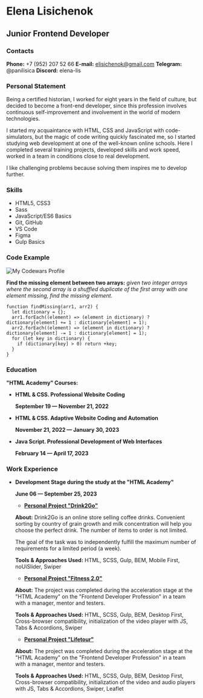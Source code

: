 # Elena Lisichenok

## Junior Frontend Developer

### Contacts

**Phone:** +7 (952) 207 52 66
**E-mail:** elisichenok@gmail.com
**Telegram:** @panilisica
**Discord:** elena-lis


### Personal Statement

Being a certified historian, I worked for eight years in the field of culture, but decided to become a front-end developer, since this profession involves continuous self-improvement and involvement in the world of modern technologies.


I started my acquaintance with HTML, CSS and JavaScript with code-simulators, but the magic of code writing quickly fascinated me, so I started studying web development at one of the well-known online schools. Here I completed several training projects, developed skills and work speed, worked in a team in conditions close to real development.


I like challenging problems because solving them inspires me to develop further.


### Skills

* HTML5, CSS3
* Sass
* JavaScript/ES6 Basics
* Git, GitHub
* VS Code
* Figma
* Gulp Basics


### Code Example

![My Codewars Profile](https://www.codewars.com/users/lena-lis/badges/large "My Codewars Profile Badge")

**Find the missing element between two arrays:** *given two integer arrays where the second array is a shuffled duplicate of the first array with one element missing, find the missing element.*

```
function findMissing(arr1, arr2) {
  let dictionary = {};
  arr1.forEach((element) => (element in dictionary) ? dictionary[element] += 1 : dictionary[element] = 1);
  arr2.forEach((element) => (element in dictionary) ? dictionary[element] -= 1 : dictionary[element] = 1);
  for (let key in dictionary) {
    if (dictionary[key] > 0) return +key;
  }
}
```


### Education


**"HTML Academy" Courses:**

* **HTML & CSS. Professional Website Coding**

    __September 19 — November 21, 2022__


* **HTML & CSS. Adaptive Website Coding and Automation**

    __November 21, 2022 — January 30, 2023__


* **Java Script. Professional Development of Web Interfaces**

    __February 14 — April 17, 2023__


### Work Experience

* **Development Stage during the study at the "HTML Academy"**

    __June 06 — September 25, 2023__

    + **[Personal Project "Drink2Go"](https://lena-lis.github.io/Drink2Go/build/)**

    __About:__ Drink2Go is an online store selling coffee drinks. Convenient sorting by country of grain growth and milk concentration will help you choose the perfect drink. The number of items to order is not limited.

    The goal of the task was to independently fulfill the maximum number of requirements for a limited period (a week).


    __Tools & Approaches Used:__ HTML, SCSS, Gulp, BEM, Mobile First, noUiSlider, Swiper


    + **[Personal Project "Fitness 2.0"](https://lena-lis.github.io/fitness_2.0/build/)**

    __About:__ The project was completed during the acceleration stage at the "HTML Academy" on the "Frontend Developer Profession" in a team with a manager, mentor and testers.


    __Tools & Approaches Used:__ HTML, SCSS, Gulp, BEM, Desktop First, Cross-browser compatibility, initialization of the video player with JS, Tabs & Accordions, Swiper

    + **[Personal Project "Lifetour"](https://lena-lis.github.io/travels/build/)**

    __About:__ The project was completed during the acceleration stage at the "HTML Academy" on the "Frontend Developer Profession" in a team with a manager, mentor and testers.


    __Tools & Approaches Used:__ HTML, SCSS, Gulp, BEM, Desktop First, Cross-browser compatibility, initialization of the video and audio players with JS, Tabs & Accordions, Swiper, Leaflet

